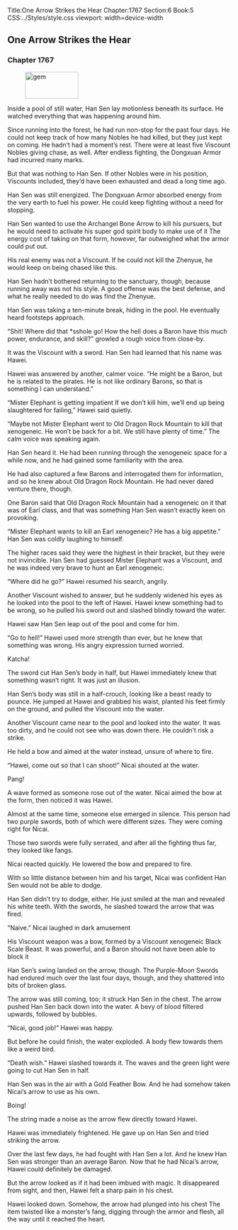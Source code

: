Title:One Arrow Strikes the Hear 
Chapter:1767 
Section:6 
Book:5 
CSS:../Styles/style.css 
viewport: width=device-width
  
## One Arrow Strikes the Hear
### Chapter 1767
  
<figure>
	<img src="../Images/gem.gif" alt="gem" id="gem" width="120" height="60" />
</figure>
  

  
Inside a pool of still water, Han Sen lay motionless beneath its surface. He watched everything that was happening around him.

Since running into the forest, he had run non-stop for the past four days. He could not keep track of how many Nobles he had killed, but they just kept on coming. He hadn’t had a moment’s rest. There were at least five Viscount Nobles giving chase, as well. After endless fighting, the Dongxuan Armor had incurred many marks.

But that was nothing to Han Sen. If other Nobles were in his position, Viscounts included, they’d have been exhausted and dead a long time ago.

Han Sen was still energized. The Dongxuan Armor absorbed energy from the very earth to fuel his power. He could keep fighting without a need for stopping.

Han Sen wanted to use the Archangel Bone Arrow to kill his pursuers, but he would need to activate his super god spirit body to make use of it The energy cost of taking on that form, however, far outweighed what the armor could put out.

His real enemy was not a Viscount. If he could not kill the Zhenyue, he would keep on being chased like this.

Han Sen hadn’t bothered returning to the sanctuary, though, because running away was not his style. A good offense was the best defense, and what he really needed to do was find the Zhenyue.

Han Sen was taking a ten-minute break, hiding in the pool. He eventually heard footsteps approach.

“Shit! Where did that *sshole go! How the hell does a Baron have this much power, endurance, and skill?” growled a rough voice from close-by.

It was the Viscount with a sword. Han Sen had learned that his name was Hawei.

Hawei was answered by another, calmer voice. “He might be a Baron, but he is related to the pirates. He is not like ordinary Barons, so that is something I can understand.”

“Mister Elephant is getting impatient If we don’t kill him, we’ll end up being slaughtered for failing,” Hawei said quietly.

“Maybe not Mister Elephant went to Old Dragon Rock Mountain to kill that xenogeneic. He won’t be back for a bit. We still have plenty of time.” The calm voice was speaking again.

Han Sen heard it. He had been running through the xenogeneic space for a while now, and he had gained some familiarity with the area.

He had also captured a few Barons and interrogated them for information, and so he knew about Old Dragon Rock Mountain. He had never dared venture there, though.

One Baron said that Old Dragon Rock Mountain had a xenogeneic on it that was of Earl class, and that was something Han Sen wasn’t exactly keen on provoking.

“Mister Elephant wants to kill an Earl xenogeneic? He has a big appetite.” Han Sen was coldly laughing to himself.

The higher races said they were the highest in their bracket, but they were not invincible. Han Sen had guessed Mister Elephant was a Viscount, and he was indeed very brave to hunt an Earl xenogeneic.

“Where did he go?” Hawei resumed his search, angrily.

Another Viscount wished to answer, but he suddenly widened his eyes as he looked into the pool to the left of Hawei. Hawei knew something had to be wrong, so he pulled his sword out and slashed blindly toward the water.

Hawei saw Han Sen leap out of the pool and come for him.

“Go to hell!” Hawei used more strength than ever, but he knew that something was wrong. His angry expression turned worried.

Katcha!

The sword cut Han Sen’s body in half, but Hawei immediately knew that something wasn’t right. It was just an illusion.

Han Sen’s body was still in a half-crouch, looking like a beast ready to pounce. He jumped at Hawei and grabbed his waist, planted his feet firmly on the ground, and pulled the Viscount into the water.

Another Viscount came near to the pool and looked into the water. It was too dirty, and he could not see who was down there. He couldn’t risk a strike.

He held a bow and aimed at the water instead, unsure of where to fire.

“Hawei, come out so that I can shoot!” Nicai shouted at the water.

Pang!

A wave formed as someone rose out of the water. Nicai aimed the bow at the form, then noticed it was Hawei.

Almost at the same time, someone else emerged in silence. This person had two purple swords, both of which were different sizes. They were coming right for Nicai.

Those two swords were fully serrated, and after all the fighting thus far, they looked like fangs.

Nicai reacted quickly. He lowered the bow and prepared to fire.

With so little distance between him and his target, Nicai was confident Han Sen would not be able to dodge.

Han Sen didn’t try to dodge, either. He just smiled at the man and revealed his white teeth. With the swords, he slashed toward the arrow that was fired.

“Naive.” Nicai laughed in dark amusement

His Viscount weapon was a bow, formed by a Viscount xenogeneic Black Scale Beast. It was powerful, and a Baron should not have been able to block it

Han Sen’s swing landed on the arrow, though. The Purple-Moon Swords had endured much over the last four days, though, and they shattered into bits of broken glass.

The arrow was still coming, too; it struck Han Sen in the chest. The arrow pushed Han Sen back down into the water. A bevy of blood filtered upwards, followed by bubbles.

“Nicai, good job!” Hawei was happy.

But before he could finish, the water exploded. A body flew towards them like a weird bird.

“Death wish.” Hawei slashed towards it. The waves and the green light were going to cut Han Sen in half.

Han Sen was in the air with a Gold Feather Bow. And he had somehow taken Nicai’s arrow to use as his own.

Boing!

The string made a noise as the arrow flew directly toward Hawei.

Hawei was immediately frightened. He gave up on Han Sen and tried striking the arrow.

Over the last few days, he had fought with Han Sen a lot. And he knew Han Sen was stronger than an average Baron. Now that he had Nicai’s arrow, Hawei could definitely be damaged.

But the arrow looked as if it had been imbued with magic. It disappeared from sight, and then, Hawei felt a sharp pain in his chest.

Hawei looked down. Somehow, the arrow had plunged into his chest The item twisted like a monster’s fang, digging through the armor and flesh, all the way until it reached the heart.